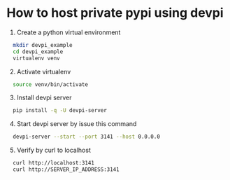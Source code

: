 # How to host private pypi using devpi

1.  Create a python virtual environment

```bash
  mkdir devpi_example
  cd devpi_example
  virtualenv venv
```
2.  Activate virtualenv

```bash
  source venv/bin/activate
```

3.  Install devpi server

```bash
  pip install -q -U devpi-server
```

4.  Start devpi server by issue this command
```bash
  devpi-server --start --port 3141 --host 0.0.0.0
```

5.  Verify by curl to localhost

```bash
  curl http://localhost:3141
  curl http://SERVER_IP_ADDRESS:3141
```
